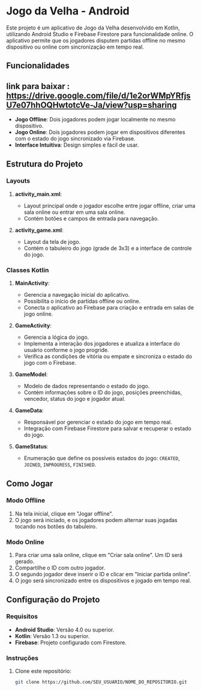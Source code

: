 # Jogo da Velha - Android

Este projeto é um aplicativo de Jogo da Velha desenvolvido em Kotlin, utilizando Android Studio e Firebase Firestore para funcionalidade online. O aplicativo permite que os jogadores disputem partidas offline no mesmo dispositivo ou online com sincronização em tempo real.

## Funcionalidades

## link para baixar : https://drive.google.com/file/d/1e2orWMpYRfjsU7e07hhOQHwtotcVe-Ja/view?usp=sharing

- **Jogo Offline**: Dois jogadores podem jogar localmente no mesmo dispositivo.
- **Jogo Online**: Dois jogadores podem jogar em dispositivos diferentes com o estado do jogo sincronizado via Firebase.
- **Interface Intuitiva**: Design simples e fácil de usar.

## Estrutura do Projeto

### Layouts

1. **activity_main.xml**:
    - Layout principal onde o jogador escolhe entre jogar offline, criar uma sala online ou entrar em uma sala online.
    - Contém botões e campos de entrada para navegação.

2. **activity_game.xml**:
    - Layout da tela de jogo.
    - Contém o tabuleiro do jogo (grade de 3x3) e a interface de controle do jogo.

### Classes Kotlin

1. **MainActivity**:
    - Gerencia a navegação inicial do aplicativo.
    - Possibilita o início de partidas offline ou online.
    - Conecta o aplicativo ao Firebase para criação e entrada em salas de jogo online.

2. **GameActivity**:
    - Gerencia a lógica do jogo.
    - Implementa a interação dos jogadores e atualiza a interface do usuário conforme o jogo progride.
    - Verifica as condições de vitória ou empate e sincroniza o estado do jogo com o Firebase.

3. **GameModel**:
    - Modelo de dados representando o estado do jogo.
    - Contém informações sobre o ID do jogo, posições preenchidas, vencedor, status do jogo e jogador atual.

4. **GameData**:
    - Responsável por gerenciar o estado do jogo em tempo real.
    - Integração com Firebase Firestore para salvar e recuperar o estado do jogo.

5. **GameStatus**:
    - Enumeração que define os possíveis estados do jogo: `CREATED`, `JOINED`, `INPROGRESS`, `FINISHED`.

## Como Jogar

### Modo Offline
1. Na tela inicial, clique em "Jogar offline".
2. O jogo será iniciado, e os jogadores podem alternar suas jogadas tocando nos botões do tabuleiro.

### Modo Online
1. Para criar uma sala online, clique em "Criar sala online". Um ID será gerado.
2. Compartilhe o ID com outro jogador.
3. O segundo jogador deve inserir o ID e clicar em "Iniciar partida online".
4. O jogo será sincronizado entre os dispositivos e jogado em tempo real.

## Configuração do Projeto

### Requisitos

- **Android Studio**: Versão 4.0 ou superior.
- **Kotlin**: Versão 1.3 ou superior.
- **Firebase**: Projeto configurado com Firestore.

### Instruções

1. Clone este repositório:
   ```bash
   git clone https://github.com/SEU_USUARIO/NOME_DO_REPOSITORIO.git
